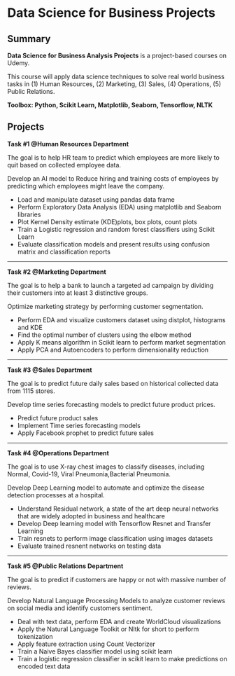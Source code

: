 # Data Science for Business Projects
## Summary
<strong>Data Science for Business Analysis Projects</strong> is a project-based courses on Udemy.


This course will apply data science techniques to solve real world business tasks in (1) Human Resources, (2) Marketing, (3) Sales, (4) Operations, (5) Public Relations. 

<strong>Toolbox: Python, Scikit Learn, Matplotlib, Seaborn, Tensorflow, NLTK</strong>

## Projects


<strong>Task #1 @Human Resources Department</strong>

The goal is to help HR team to predict which employees are more likely to quit based on collected employee data.

Develop an AI model to Reduce hiring and training costs of employees by predicting which employees might leave the company.
- Load and manipulate dataset using pandas data frame
- Perform Exploratory Data Analysis (EDA) using matplotlib and Seaborn libraries
- Plot Kernel Density estimate (KDE)plots, box plots, count plots
- Train a Logistic regression and random forest classifiers using Scikit Learn 
- Evaluate classification models and present results using confusion matrix and classification reports

---

<strong>Task #2 @Marketing Department</strong>

The goal is to help a bank to launch a targeted ad campaign by dividing their customers into at least 3 distinctive groups.

Optimize marketing strategy by performing customer segmentation.
- Perform EDA and visualize customers dataset using distplot, histograms and KDE
- Find the optimal number of clusters using the elbow method
- Apply K means algorithm in Scikit learn to perform market segmentation
- Apply PCA and Autoencoders to perform dimensionality reduction

---
<strong>Task #3 @Sales Department</strong>

The goal is to predict future daily sales based on historical collected data from 1115 stores.

Develop time series forecasting models to predict future product prices.
- Predict future product sales
- Implement Time series forecasting models
- Apply Facebook prophet to predict future sales

---
<strong>Task #4 @Operations Department</strong>

The goal is to use X-ray chest images to classify diseases, including Normal, Covid-19, Viral Pneumonia,Bacterial Pneumonia.

Develop Deep Learning model to automate and optimize the disease detection processes at a hospital. 
- Understand Residual network, a state of the art deep neural networks that are widely adopted in business and healthcare
- Develop Deep learning model with Tensorflow Resnet and Transfer Learning
- Train resnets to perform image classification using images datasets
- Evaluate trained resnent networks on testing data

---
<strong>Task #5 @Public Relations Department</strong>

The goal is to predict if customers are happy or not with massive number of reviews. 

Develop Natural Language Processing Models to analyze customer reviews on social media and identify customers sentiment.
- Deal with text data, perform EDA and create WorldCloud visualizations
- Apply the Natural Language Toolkit or Nltk for short to perform tokenization
- Apply feature extraction using Count Vectorizer
- Train a Naive Bayes classifier model using scikit learn
- Train a logistic regression classifier in scikit learn to make predictions on encoded text data



